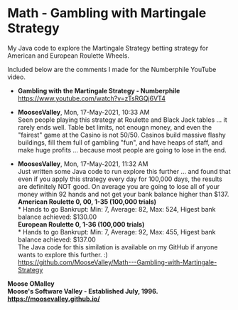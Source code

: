 # Math - Gambling with Martingale Strategy

My Java code to explore the Martingale Strategy betting strategy for American and European Roulette Wheels.

Included below are the comments I made for the Numberphile YouTube video.


* **Gambling with the Martingale Strategy - Numberphile**
<br>https://www.youtube.com/watch?v=zTsRGQj6VT4

* **MoosesValley**, Mon, 17-May-2021, 10:33 AM
<br>Seen people playing this strategy at Roulette and Black Jack tables ...  it rarely ends well.  Table bet limits, not enougn money, and even the "fairest" game at the Casino is not 50/50.  Casinos build massive flashy buildings, fill them full of gambling "fun", and have heaps of staff, and make huge profits ... because most people are going to lose in the end.

* **MoosesValley**, Mon, 17-May-2021, 11:32 AM
<br>Just written some Java code to run explore this further ...    and found that even if you apply this strategy every day for 100,000 days, the results are definitely NOT good.  On average you are going to lose all of your money within 92 hands and not get your bank balance higher than $137.
<br>**American Roulette 0, 00, 1-35  (100,000 trials)**
<br>* Hands to go Bankrupt:  Min: 7, Average: 82, Max: 524, Higest bank balance achieved: $130.00
<br>**European Roulette 0, 1-36  (100,000 trials)**
<br>* Hands to go Bankrupt:  Min: 7, Average: 92, Max: 455, Higest bank balance achieved: $137.00
<br>The Java code for this similation is available on my GitHub if anyone wants to explore this further.  :)
<br>https://github.com/MooseValley/Math---Gambling-with-Martingale-Strategy


**Moose OMalley**
<br>**Moose's Software Valley - Established July, 1996.**
<br>**https://moosevalley.github.io/**
